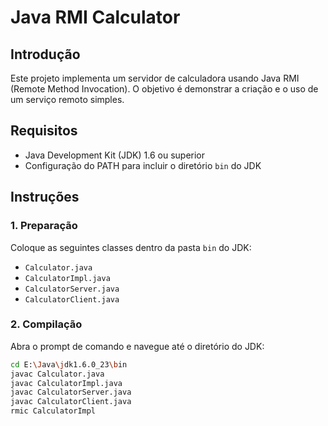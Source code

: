 # Java RMI Calculator

## Introdução
Este projeto implementa um servidor de calculadora usando Java RMI (Remote Method Invocation). O objetivo é demonstrar a criação e o uso de um serviço remoto simples.

## Requisitos
- Java Development Kit (JDK) 1.6 ou superior
- Configuração do PATH para incluir o diretório `bin` do JDK

## Instruções

### 1. Preparação
Coloque as seguintes classes dentro da pasta `bin` do JDK:
- `Calculator.java`
- `CalculatorImpl.java`
- `CalculatorServer.java`
- `CalculatorClient.java`

### 2. Compilação
Abra o prompt de comando e navegue até o diretório do JDK:
```sh
cd E:\Java\jdk1.6.0_23\bin
javac Calculator.java
javac CalculatorImpl.java
javac CalculatorServer.java
javac CalculatorClient.java
rmic CalculatorImpl
